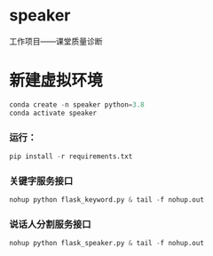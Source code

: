 # speaker

工作项目——课堂质量诊断

# 新建虚拟环境

```python
conda create -n speaker python=3.8
conda activate speaker
```

### 运行：

```python
pip install -r requirements.txt
```

### 关键字服务接口

```python
nohup python flask_keyword.py & tail -f nohup.out
```

### 说话人分割服务接口

```python
nohup python flask_speaker.py & tail -f nohup.out
```
